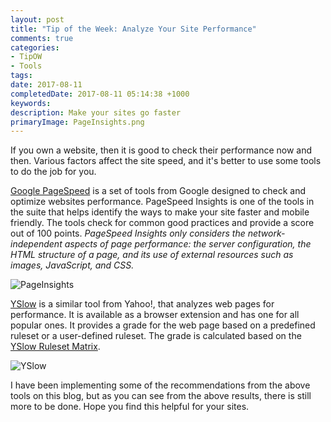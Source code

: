```yaml
---
layout: post
title: "Tip of the Week: Analyze Your Site Performance"
comments: true
categories: 
- TipOW
- Tools
tags: 
date: 2017-08-11
completedDate: 2017-08-11 05:14:38 +1000
keywords: 
description: Make your sites go faster
primaryImage: PageInsights.png
---
```


If you own a website, then it is good to check their performance now and then. Various factors affect the site speed, and it's better to use some tools to do the job for you.

[Google PageSpeed](https://developers.google.com/speed/pagespeed/) is a set of tools from Google designed to check and optimize websites performance. PageSpeed Insights is one of the tools in the suite that helps identify the ways to make your site faster and mobile friendly. The tools check for common good practices and provide a score out of 100 points. *PageSpeed Insights only considers the network-independent aspects of page performance: the server configuration, the HTML structure of a page, and its use of external resources such as images, JavaScript, and CSS.*

<img src="/images/PageInsights.png" alt="PageInsights" class="center" >

[YSlow](http://yslow.org/) is a similar tool from Yahoo!, that analyzes web pages for performance. It is available as a browser extension and has one for all popular ones. It provides a grade for the web page based on a predefined ruleset or a user-defined ruleset. The grade is calculated based on the [YSlow Ruleset Matrix](http://yslow.org/ruleset-matrix/).

<img src="/images/yslow.png" alt="YSlow" class="center" >

I have been implementing some of the recommendations from the above tools on this blog, but as you can see from the above results, there is still more to be done. Hope you find this helpful for your sites. 